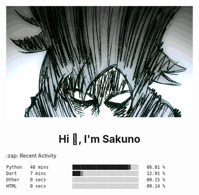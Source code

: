 <body>
<h1 align="center"></h1>
<br>
<div align="center">
<img width="auto" height="300" src="Img/mobFreakoutLonger.gif"/>
</div>
</div>
<h1 align="center">Hi 👋, I'm Sakuno</h1>
:zap: Recent Activity

<!--START_SECTION:waka-->

```txt
Python   48 mins         █████████████████████▓░░░   86.81 %
Dart     7 mins          ███▒░░░░░░░░░░░░░░░░░░░░░   12.91 %
Other    0 secs          ░░░░░░░░░░░░░░░░░░░░░░░░░   00.15 %
HTML     0 secs          ░░░░░░░░░░░░░░░░░░░░░░░░░   00.14 %
```

<!--END_SECTION:waka-->
